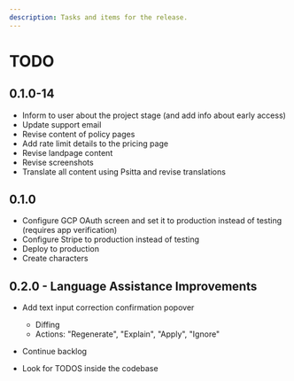 ```yaml
---
description: Tasks and items for the release.
---
```


# TODO

## 0.1.0-14

- Inform to user about the project stage (and add info about early access)
- Update support email
- Revise content of policy pages
- Add rate limit details to the pricing page
- Revise landpage content
- Revise screenshots
- Translate all content using Psitta and revise translations

## 0.1.0

- Configure GCP OAuth screen and set it to production instead of testing (requires app verification)
- Configure Stripe to production instead of testing
- Deploy to production
- Create characters

## 0.2.0 - Language Assistance Improvements

- Add text input correction confirmation popover
  - Diffing
  - Actions: "Regenerate", "Explain", "Apply", "Ignore"

- Continue backlog
- Look for TODOS inside the codebase
